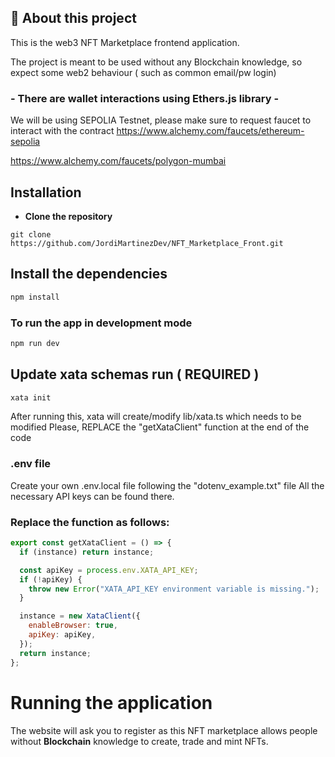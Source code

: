 ## 🚀 About this project

This is the web3 NFT Marketplace frontend application.

The project is meant to be used without any Blockchain knowledge, so expect some web2 behaviour ( such as common email/pw login)

### - There are wallet interactions using Ethers.js library -

We will be using SEPOLIA Testnet, please make sure to request faucet to interact with the contract
https://www.alchemy.com/faucets/ethereum-sepolia

https://www.alchemy.com/faucets/polygon-mumbai

## Installation

- **Clone the repository**

```
git clone https://github.com/JordiMartinezDev/NFT_Marketplace_Front.git
```

## Install the dependencies

```bash
npm install
```

### To run the app in development mode

```bash
npm run dev
```

## Update xata schemas run ( **REQUIRED** )

```bash
xata init
```

After running this, xata will create/modify lib/xata.ts which needs to be modified
Please, REPLACE the "getXataClient" function at the end of the code

### .env file

Create your own .env.local file following the "dotenv_example.txt" file
All the necessary API keys can be found there.

### Replace the function as follows:

```javascript
export const getXataClient = () => {
  if (instance) return instance;

  const apiKey = process.env.XATA_API_KEY;
  if (!apiKey) {
    throw new Error("XATA_API_KEY environment variable is missing.");
  }

  instance = new XataClient({
    enableBrowser: true,
    apiKey: apiKey,
  });
  return instance;
};
```

# Running the application

The website will ask you to register as this NFT marketplace allows people without **Blockchain** knowledge to create, trade and mint NFTs.
